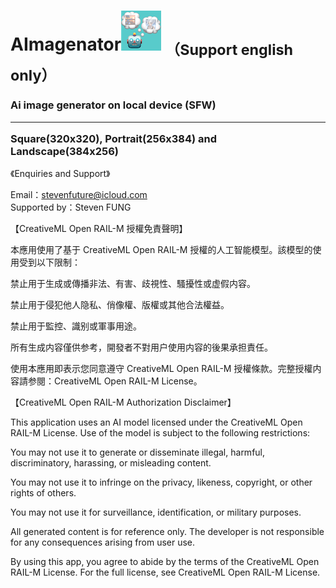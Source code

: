 # AImagenator<img src="ICON64.png"> <sub>（Support english only）</sub>
<h3>
  Ai image generator on local device (SFW)
  <hr>
  Square(320x320), Portrait(256x384) and Landscape(384x256)
</h3>
<p>《Enquiries and Support》</p>
Email：<a href="mailto:stevenfuture@icloud.com">stevenfuture@icloud.com</a>
<br>
Supported by：Steven FUNG


【CreativeML Open RAIL-M 授權免責聲明】

本應用使用了基于 CreativeML Open RAIL-M 授權的人工智能模型。該模型的使用受到以下限制：

禁止用于生成或傳播非法、有害、歧視性、騷擾性或虚假内容。

禁止用于侵犯他人隐私、俏像權、版權或其他合法權益。

禁止用于監控、識别或軍事用途。

所有生成内容僅供参考，開發者不對用户使用内容的後果承担責任。

使用本應用即表示您同意遵守 CreativeML Open RAIL-M 授權條款。完整授權内容請参閱：CreativeML Open RAIL-M License。


【CreativeML Open RAIL-M Authorization Disclaimer】

This application uses an AI model licensed under the CreativeML Open RAIL-M License. Use of the model is subject to the following restrictions:

You may not use it to generate or disseminate illegal, harmful, discriminatory, harassing, or misleading content.

You may not use it to infringe on the privacy, likeness, copyright, or other rights of others.

You may not use it for surveillance, identification, or military purposes.

All generated content is for reference only. The developer is not responsible for any consequences arising from user use.

By using this app, you agree to abide by the terms of the CreativeML Open RAIL-M License. For the full license, see CreativeML Open RAIL-M License.
